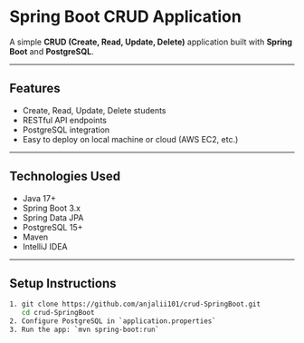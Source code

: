 # Spring Boot CRUD Application

A simple **CRUD (Create, Read, Update, Delete)** application built with **Spring Boot** and **PostgreSQL**.

---

## Features
- Create, Read, Update, Delete students
- RESTful API endpoints
- PostgreSQL integration
- Easy to deploy on local machine or cloud (AWS EC2, etc.)

---

## Technologies Used
- Java 17+
- Spring Boot 3.x
- Spring Data JPA
- PostgreSQL 15+
- Maven
- IntelliJ IDEA

---

## Setup Instructions

```bash
1. git clone https://github.com/anjalii101/crud-SpringBoot.git 
   cd crud-SpringBoot
2. Configure PostgreSQL in `application.properties`
3. Run the app: `mvn spring-boot:run`
